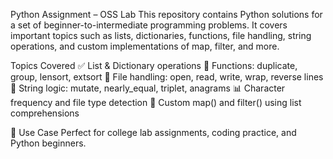 Python Assignment – OSS Lab
This repository contains Python solutions for a set of beginner-to-intermediate programming problems. It covers important topics such as lists, dictionaries, functions, file handling, string operations, and custom implementations of map, filter, and more.

Topics Covered
✅ List & Dictionary operations
🔁 Functions: duplicate, group, lensort, extsort
📄 File handling: open, read, write, wrap, reverse lines
🧠 String logic: mutate, nearly_equal, triplet, anagrams
📊 Character frequency and file type detection
🧪 Custom map() and filter() using list comprehensions

📘 Use Case
Perfect for college lab assignments, coding practice, and Python beginners.

